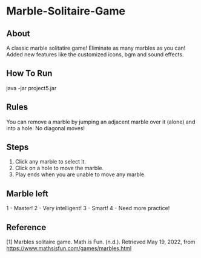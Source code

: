 # Marble-Solitaire-Game
## About
A classic marble solitatire game! Eliminate as many marbles as you can! Added new features like the customized icons, bgm and sound effects.

## How To Run
java -jar project5.jar
## Rules
You can remove a marble by jumping an adjacent marble over it (alone) and into a hole. No diagonal moves!
## Steps
1) Click any marble to select it.
2) Click on a hole to move the marble.
3) Play ends when you are unable to move any marble.

## Marble left
1 - Master!
2 - Very intelligent!
3 - Smart!
4 - Need more practice!

## Reference
[1] Marbles solitaire game. Math is Fun. (n.d.). Retrieved May 19, 2022, from https://www.mathsisfun.com/games/marbles.html 





